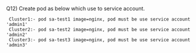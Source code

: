 Q12) Create pod as below which use to service account.

     Cluster1:- pod sa-test1 image=nginx, pod must be use service account 'admin1'
     Cluster2:- pod sa-test2 image=nginx, pod must be use service account 'admin2'
     Cluster3:- pod sa-test3 image=nginx, pod must be use service account 'admin3'
